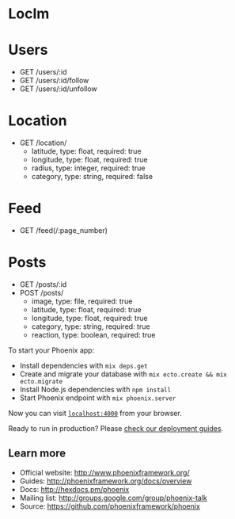 # LocIm

# Users
  * GET /users/:id        
  * GET /users/:id/follow
  * GET /users/:id/unfollow

# Location
  * GET /location/
    - latitude, type: float, required: true
    - longitude, type: float, required: true
    - radius, type: integer, required: true
    - category, type: string, required: false

# Feed
  * GET /feed(/:page_number)

# Posts
  * GET /posts/:id
  * POST /posts/
    - image, type: file, required: true
    - latitude, type: float, required: true
    - longitude, type: float, required: true
    - category, type: string, required: true
    - reaction, type: boolean, required: true


To start your Phoenix app:

  * Install dependencies with `mix deps.get`
  * Create and migrate your database with `mix ecto.create && mix ecto.migrate`
  * Install Node.js dependencies with `npm install`
  * Start Phoenix endpoint with `mix phoenix.server`

Now you can visit [`localhost:4000`](http://localhost:4000) from your browser.

Ready to run in production? Please [check our deployment guides](http://www.phoenixframework.org/docs/deployment).

## Learn more

  * Official website: http://www.phoenixframework.org/
  * Guides: http://phoenixframework.org/docs/overview
  * Docs: http://hexdocs.pm/phoenix
  * Mailing list: http://groups.google.com/group/phoenix-talk
  * Source: https://github.com/phoenixframework/phoenix
